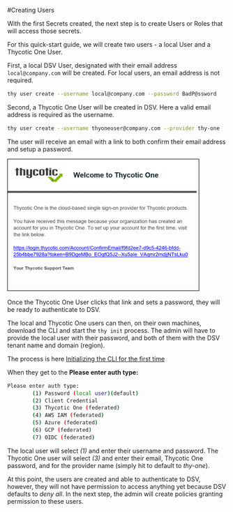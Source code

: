 [title]: # (Create Users)
[tags]: # (DevOps Secrets Vault,DSV,)
[priority]: # (2500)

#Creating Users

With the first Secrets created, the next step is to create Users or Roles that will access those secrets.

For this quick-start guide, we will create two users - a local User and a Thycotic One User.  

First, a local DSV User, designated with their email address `local@company.com` will be created.  For local users, an email address is not required.

```BASH
thy user create --username local@company.com --password BadP@ssword
```

Second, a Thycotic One User will be created in DSV.  Here a valid email address is required as the username.

```BASH
thy user create --username thyoneuser@company.com --provider thy-one
```

The user will receive an email with a link to both confirm their email address and setup a password.

![Thy-One Email](./images/thyoneemail.png)

Once the Thycotic One User clicks that link and sets a password, they will be ready to authenticate to DSV.

The local and Thycotic One users can then, on their own machines, download the CLI and start the `thy init` process.  The admin will have to provide the local user with their password, and both of them with the DSV tenant name and domain (region).

The process is here [Initializing the CLI for the first time](./init/index.md)

When they get to the **Please enter auth type:** 

```BASH
Please enter auth type:
        (1) Password (local user)(default)
        (2) Client Credential
        (3) Thycotic One (federated)
        (4) AWS IAM (federated)
        (5) Azure (federated)
        (6) GCP (federated)
        (7) OIDC (federated)
```

The local user will select *(1)* and enter their username and password.  The Thycotic One user will select *(3)* and enter their email, Thycotic One password, and for the provider name (simply hit <enter> to default to *thy-one*).

At this point, the users are created and able to authenticate to DSV, however, they will not have permission to access anything yet because DSV defaults to *deny all*.  In the next step, the admin will create policies granting permission to these users.